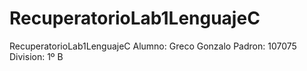 # RecuperatorioLab1LenguajeC
RecuperatorioLab1LenguajeC
Alumno: Greco Gonzalo
Padron: 107075
Division: 1º B